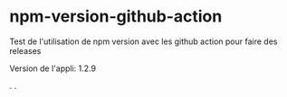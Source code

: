# npm-version-github-action
Test de l'utilisation de npm version avec les github action pour faire des releases

Version de l'appli: 1.2.9

.
.
